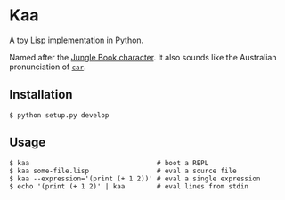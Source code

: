 Kaa
===

A toy Lisp implementation in Python.

Named after the [Jungle Book character](https://en.wikipedia.org/wiki/Kaa). It
also sounds like the Australian pronunciation of
[`car`](https://en.wikipedia.org/wiki/CAR_and_CDR).


Installation
------------

```
$ python setup.py develop
```


Usage
-----

```
$ kaa                                # boot a REPL
$ kaa some-file.lisp                 # eval a source file
$ kaa --expression='(print (+ 1 2))' # eval a single expression
$ echo '(print (+ 1 2)' | kaa        # eval lines from stdin
```
